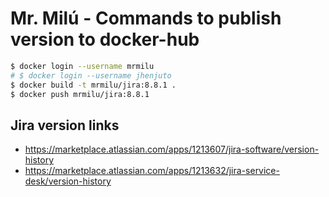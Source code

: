 # Mr. Milú - Commands to publish version to docker-hub

```bash
$ docker login --username mrmilu
# $ docker login --username jhenjuto
$ docker build -t mrmilu/jira:8.8.1 .
$ docker push mrmilu/jira:8.8.1
```


## Jira version links
- https://marketplace.atlassian.com/apps/1213607/jira-software/version-history
- https://marketplace.atlassian.com/apps/1213632/jira-service-desk/version-history